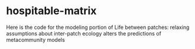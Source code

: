 # hospitable-matrix
Here is the code for the modeling portion of Life between patches: relaxing assumptions about inter-patch ecology alters the predictions of metacommunity models
